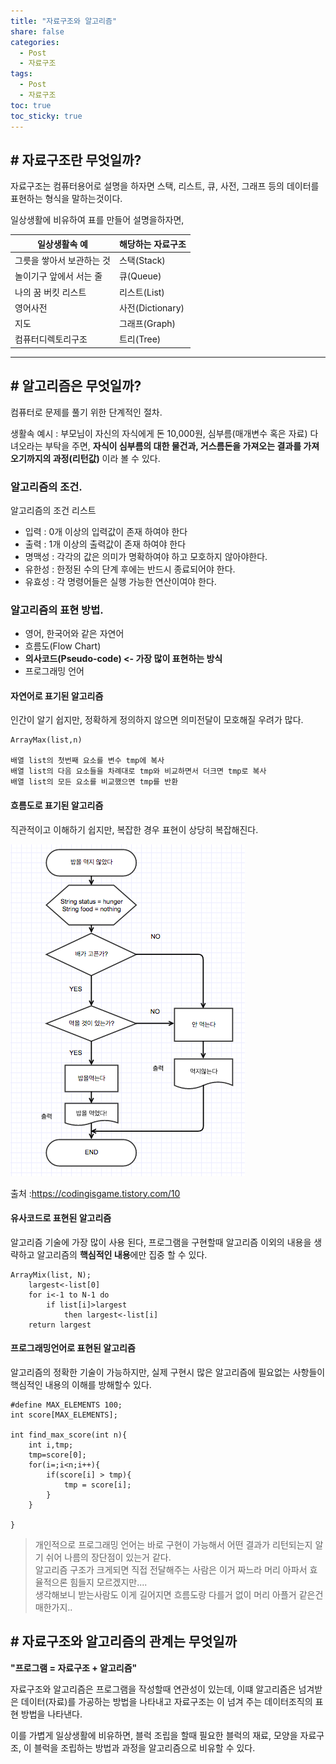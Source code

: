```yaml
---
title: "자료구조와 알고리즘"
share: false
categories:
  - Post
  - 자료구조
tags:
  - Post
  - 자료구조
toc: true
toc_sticky: true
---
```



## # 자료구조란 무엇일까?

자료구조는 컴퓨터용어로 설명을 하자면 스택, 리스트, 큐, 사전, 그래프 등의 데이터를 표현하는 형식을 말하는것이다.

일상생활에 비유하여 표를 만들어 설명을하자면,

| 일상생활속 예             | 해당하는 자료구조 |
| ------------------------- | ----------------- |
| 그릇을 쌓아서 보관하는 것 | 스택(Stack)       |
| 놀이기구 앞에서 서는 줄   | 큐(Queue)         |
| 나의 꿈 버킷 리스트       | 리스트(List)      |
| 영어사전                  | 사전(Dictionary)  |
| 지도                      | 그래프(Graph)     |
| 컴퓨터디렉토리구조        | 트리(Tree)        |


---

## # 알고리즘은 무엇일까?

컴퓨터로 문제를 풀기 위한 단계적인 절차.

생활속 예시 : 부모님이 자신의 자식에게 돈 10,000원, 심부름(매개변수 혹은 자료) 다녀오라는 부탁을 주면, **자식이 심부름의 대한 물건과, 거스름돈을 가져오는 결과를 가져오기까지의 과정(리턴값)** 이라 볼 수 있다.

### 알고리즘의 조건.

알고리즘의 조건 리스트

-   입력 : 0개 이상의 입력값이 존재 하여야 한다
-   출력 : 1개 이상의 출력값이 존재 하여야 한다
-   명맥성 : 각각의 값은 의미가 명확하여야 하고 모호하지 않아야한다.
-   유한성 : 한정된 수의 단계 후에는 반드시 종료되어야 한다.
-   유효성 : 각 명령어들은 실행 가능한 연산이여야 한다.

### 알고리즘의 표현 방법.

-   영어, 한국어와 같은 자연어
-   흐름도(Flow Chart)
-   **의사코드(Pseudo-code) <- 가장 많이 표현하는 방식**
-   프로그래밍 언어

#### 자연어로 표기된 알고리즘

인간이 알기 쉽지만, 정확하게 정의하지 않으면 의미전달이 모호해질 우려가 많다.

```
ArrayMax(list,n)

배열 list의 첫번째 요소를 변수 tmp에 복사
배열 list의 다음 요소들을 차례대로 tmp와 비교하면서 더크면 tmp로 복사
배열 list의 모든 요소를 비교했으면 tmp를 반환
```

#### 흐름도로 표기된 알고리즘

직관적이고 이해하기 쉽지만, 복잡한 경우 표현이 상당히 복잡해진다.

![워크플로우](/assets/images/img.png)

출처 :https://codingisgame.tistory.com/10

#### 유사코드로 표현된 알고리즘

알고리즘 기술에 가장 많이 사용 된다, 프로그램을 구현할때 알고리즘 이외의 내용을 생략하고 알고리즘의 **핵심적인 내용**에만 집중 할 수 있다.

```
ArrayMix(list, N);
	largest<-list[0]
    for i<-1 to N-1 do
    	if list[i]>largest
        	then largest<-list[i]
    return largest
```

#### 프로그래밍언어로 표현된 알고리즘

알고리즘의 정확한 기술이 가능하지만, 실제 구현시 많은 알고리즘에 필요없는 사항들이 핵심적인 내용의 이해를 방해할수 있다.

```
#define MAX_ELEMENTS 100;
int score[MAX_ELEMENTS];

int find_max_score(int n){
	int i,tmp;
    tmp=score[0];
    for(i=;i<n;i++){
    	if(score[i] > tmp){
        	tmp = score[i];
        }
    }

}
```

> 개인적으로 프로그래밍 언어는 바로 구현이 가능해서 어떤 결과가 리턴되는지 알기 쉬어 나름의 장단점이 있는거 같다.  
> 알고리즘 구조가 크게되면 직접 전달해주는 사람은 이거 짜느라 머리 아파서 효율적으론 힘들지 모르겠지만....  
> 생각해보니 받는사람도 이게 길어지면 흐름도랑 다를거 없이 머리 아플거 같은건 매한가지..


## # 자료구조와 알고리즘의 관계는 무엇일까

**"프로그램 = 자료구조 + 알고리즘"**

자료구조와 알고리즘은 프로그램을 작성할때 연관성이 있는데, 이떄 알고리즘은 넘겨받은 데이터(자료)를 가공하는 방법을 나타내고 자료구조는 이 넘겨 주는 데이터조직의 표현 방법을 나타낸다.

이를 가볍게 일상생활에 비유하면, 블럭 조립을 할때 필요한 블럭의 재료, 모양을 자료구조, 이 블럭을 조립하는 방법과 과정을 알고리즘으로 비유할 수 있다. 

